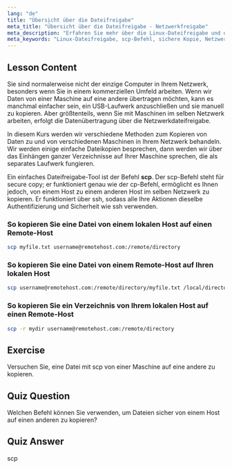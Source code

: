 ```yaml
---
lang: "de"
title: "Übersicht über die Dateifreigabe"
meta_title: "Übersicht über die Dateifreigabe - Netzwerkfreigabe"
meta_description: "Erfahren Sie mehr über die Linux-Dateifreigabe und den Befehl secure copy (scp). Übertragen Sie Dateien zwischen Hosts in Ihrem Netzwerk. Beginnen Sie mit dieser anfängerfreundlichen Anleitung!"
meta_keywords: "Linux-Dateifreigabe, scp-Befehl, sichere Kopie, Netzwerk-Dateiübertragung, Linux-Tutorial, Linux für Anfänger, Linux-Anleitung"
---
```


## Lesson Content

Sie sind normalerweise nicht der einzige Computer in Ihrem Netzwerk, besonders wenn Sie in einem kommerziellen Umfeld arbeiten. Wenn wir Daten von einer Maschine auf eine andere übertragen möchten, kann es manchmal einfacher sein, ein USB-Laufwerk anzuschließen und sie manuell zu kopieren. Aber größtenteils, wenn Sie mit Maschinen im selben Netzwerk arbeiten, erfolgt die Datenübertragung über die Netzwerkdateifreigabe.

In diesem Kurs werden wir verschiedene Methoden zum Kopieren von Daten zu und von verschiedenen Maschinen in Ihrem Netzwerk behandeln. Wir werden einige einfache Dateikopien besprechen, dann werden wir über das Einhängen ganzer Verzeichnisse auf Ihrer Maschine sprechen, die als separates Laufwerk fungieren.

Ein einfaches Dateifreigabe-Tool ist der Befehl **scp**. Der scp-Befehl steht für secure copy; er funktioniert genau wie der cp-Befehl, ermöglicht es Ihnen jedoch, von einem Host zu einem anderen Host im selben Netzwerk zu kopieren. Er funktioniert über ssh, sodass alle Ihre Aktionen dieselbe Authentifizierung und Sicherheit wie ssh verwenden.

### So kopieren Sie eine Datei von einem lokalen Host auf einen Remote-Host

```bash
scp myfile.txt username@remotehost.com:/remote/directory
```

### So kopieren Sie eine Datei von einem Remote-Host auf Ihren lokalen Host

```bash
scp username@remotehost.com:/remote/directory/myfile.txt /local/directory
```

### So kopieren Sie ein Verzeichnis von Ihrem lokalen Host auf einen Remote-Host

```bash
scp -r mydir username@remotehost.com:/remote/directory
```

## Exercise

Versuchen Sie, eine Datei mit scp von einer Maschine auf eine andere zu kopieren.

## Quiz Question

Welchen Befehl können Sie verwenden, um Dateien sicher von einem Host auf einen anderen zu kopieren?

## Quiz Answer

scp
